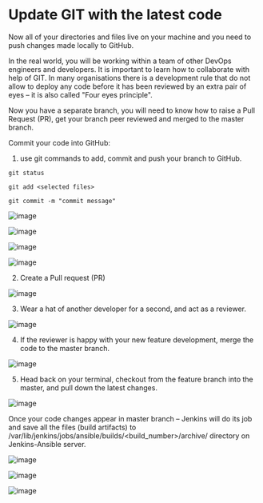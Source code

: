 # Update GIT with the latest code

Now all of your directories and files live on your machine and you need to push changes made locally to GitHub.

In the real world, you will be working within a team of other DevOps engineers and developers. It is important to learn how to
collaborate with help of GIT. In many organisations there is a development rule that do not allow to deploy any code before it
has been reviewed by an extra pair of eyes – it is also called "Four eyes principle".

Now you have a separate branch, you will need to know how to raise a Pull Request (PR), get your branch peer reviewed and merged to
the master branch.

Commit your code into GitHub:

1. use git commands to add, commit and push your branch to GitHub.

```
git status

git add <selected files>

git commit -m "commit message"
```

![image](image/s1.jpg)

![image](image/s2.jpg)

![image](image/s3.jpg)

![image](image/s4.jpg)

2. Create a Pull request (PR)

![image](image/PULL1.jpg)

3. Wear a hat of another developer for a second, and act as a reviewer.

![image](image/PULL2.jpg)

4. If the reviewer is happy with your new feature development, merge the code to the master branch.

![image](image/PULL3.jpg)

5. Head back on your terminal, checkout from the feature branch into the master, and pull down the latest changes.

![image](image/cm.jpg)

Once your code changes appear in master branch – Jenkins will do its job and save all the files (build artifacts) to
/var/lib/jenkins/jobs/ansible/builds/<build_number>/archive/ directory on Jenkins-Ansible server.

![image](image/j1.jpg)

![image](image/j2.jpg)

![image](image/cat.jpg)

